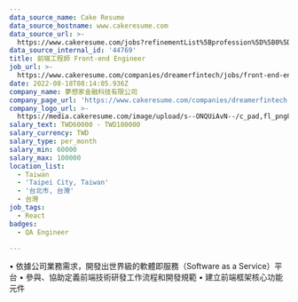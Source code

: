 ```yaml
---
data_source_name: Cake Resume
data_source_hostname: www.cakeresume.com
data_source_url: >-
  https://www.cakeresume.com/jobs?refinementList%5Bprofession%5D%5B0%5D=engineering_qa-engineer&refinementList%5Bsalary_type%5D=per_month&refinementList%5Bsalary_currency%5D=TWD&range%5Bsalary_range%5D%5Bmax%5D=600000
data_source_internal_id: '44769'
title: 前端工程師 Front-end Engineer
job_url: >-
  https://www.cakeresume.com/companies/dreamerfintech/jobs/front-end-engineer-dab315
date: 2022-08-18T08:14:05.936Z
company_name: 夢想家金融科技有限公司
company_page_url: 'https://www.cakeresume.com/companies/dreamerfintech'
company_logo_url: >-
  https://media.cakeresume.com/image/upload/s--ONQUiAvN--/c_pad,fl_png8,h_200,w_200/v1666582832/bkh1bbizc0pfqfcqewhj.png
salary_text: TWD60000 - TWD100000
salary_currency: TWD
salary_type: per_month
salary_min: 60000
salary_max: 100000
location_list:
  - Taiwan
  - 'Taipei City, Taiwan'
  - '台北市, 台灣'
  - 台灣
job_tags:
  - React
badges:
  - QA Engineer

---
```


• 依據公司業務需求，開發出世界級的軟體即服務（Software as a Service）平台 • 參與、協助定義前端技術研發工作流程和開發規範 • 建立前端框架核心功能元件